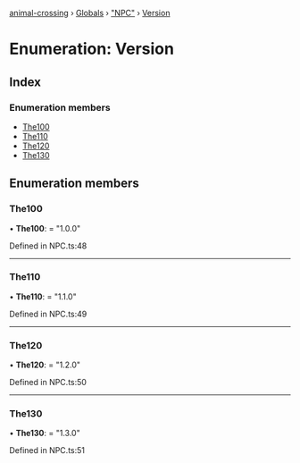 [animal-crossing](../README.md) › [Globals](../globals.md) › ["NPC"](../modules/_npc_.md) › [Version](_npc_.version.md)

# Enumeration: Version

## Index

### Enumeration members

* [The100](_npc_.version.md#the100)
* [The110](_npc_.version.md#the110)
* [The120](_npc_.version.md#the120)
* [The130](_npc_.version.md#the130)

## Enumeration members

###  The100

• **The100**: = "1.0.0"

Defined in NPC.ts:48

___

###  The110

• **The110**: = "1.1.0"

Defined in NPC.ts:49

___

###  The120

• **The120**: = "1.2.0"

Defined in NPC.ts:50

___

###  The130

• **The130**: = "1.3.0"

Defined in NPC.ts:51
